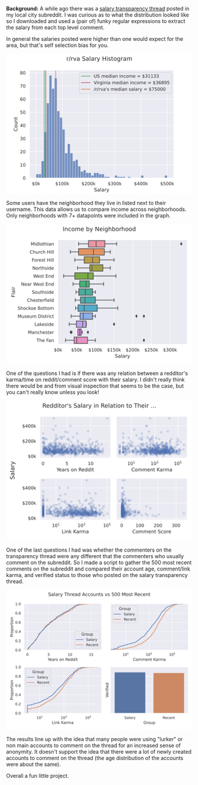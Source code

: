 **Background:** A while ago there was a [salary transparency thread](https://www.reddit.com/r/rva/comments/11lvneq/rva_salary_transparency_thread/) posted in my local city subreddit. I was curious as to what the distribution looked like so I downloaded and used a (pair of) funky regular expressions to extract the salary from each top level comment. 

In general the salaries posted were higher than one would expect for the area, but that's self selection bias for you. 

![Histogram of salaries in the transparency thread](Images/Salary_Hist.svg)

Some users have the neighborhood they live in listed next to their username. This data allows us to compare income across neighborhoods. Only neighborhoods with 7+ datapoints were included in the graph.

![Boxplots of salaries of various neighborhoods](Images/Salary_Box.svg)

One of the questions I had is if there was any relation between a redditor's karma/time on reddit/comment score with their salary. I didn't really think there would be and from visual inspection that seems to be the case, but you can't really know unless you look!

![Four scatterplots comparing a redditors time on reddit, comment karma, link karma, and comment score vs their salary](Images/salary_age.svg)

One of the last questions I had was whether the commenters on the transparency thread were any different that the commenters who usually comment on the subreddit. So I made a script to gather the 500 most recent comments on the subreddit and compared their account age, comment/link karma, and verified status to those who posted on the salary transparency thread.

![Three ecdf graphs, and a bar garph](Images/Age_Hist.svg)

The results line up with the idea that many people were using "lurker" or non main accounts to comment on the thread for an increased sense of anonymity. It doesn't support the idea that there were a lot of newly created accounts to comment on the thread (the age distribution of the accounts were about the same).

Overall a fun little project.
